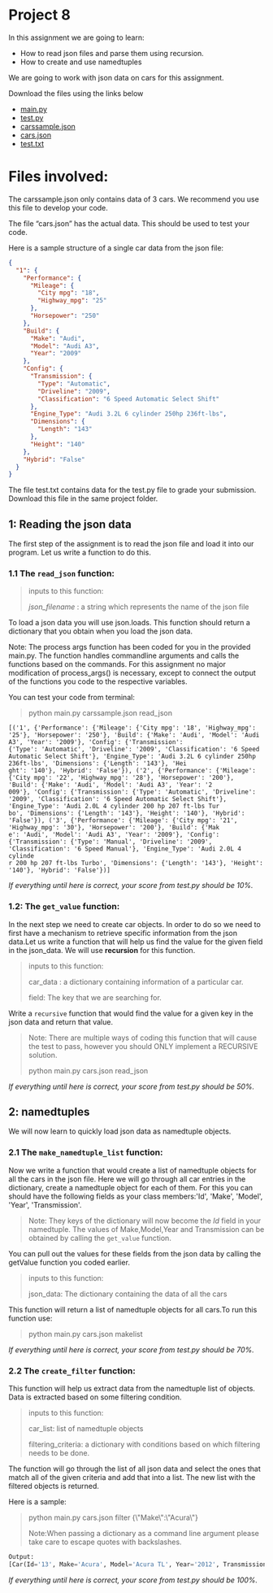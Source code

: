 # Project 8

In this assignment we are going to learn:

* How to read json files and parse them using recursion.
* How to create and use namedtuples


We are going to work with json data on cars for this assignment.

Download the files using the links below

* [main.py](https://raw.githubusercontent.com/tylerharter/cs301-projects/master/fall18/p8/main.py)
* [test.py](https://raw.githubusercontent.com/tylerharter/cs301-projects/master/fall18/p8/test.py)
* [carssample.json](https://raw.githubusercontent.com/tylerharter/cs301-projects/master/fall18/p8/cars.json)
* [cars.json](https://raw.githubusercontent.com/tylerharter/cs301-projects/master/fall18/p8/carssmaple.json)
* [test.txt](https://raw.githubusercontent.com/tylerharter/cs301-projects/master/fall18/p8/test.txt)



# Files involved:

The carssample.json only contains data of 3 cars. We recommend you use this file to develop your code.

The file “cars.json” has the actual data. This should be used to test your code.

Here is a sample structure of a single car data from the json file:

```json
{
  "1": {
    "Performance": {
      "Mileage": {
        "City mpg": "18",
        "Highway_mpg": "25"
      },
      "Horsepower": "250"
    },
    "Build": {
      "Make": "Audi",
      "Model": "Audi A3",
      "Year": "2009"
    },
    "Config": {
      "Transmission": {
        "Type": "Automatic",
        "Driveline": "2009",
        "Classification": "6 Speed Automatic Select Shift"
      },
      "Engine_Type": "Audi 3.2L 6 cylinder 250hp 236ft-lbs",
      "Dimensions": {
        "Length": "143"
      },
      "Height": "140"
    },
    "Hybrid": "False"
  }
}

```

The file test.txt contains data for the test.py file to grade your submission. Download this file in the same project folder.


## 1: Reading the json data

The first step of the assignment is to read the json file and load it into our program. Let us write a function to do this.

### 1.1 The `read_json` function:
>inputs to this function: 
>
> *json_filename* : a string which represents the name of the json file

To load a json data you will use json.loads.
This function should return a dictionary that you obtain when you load the json data.

Note: The process args function has been coded for you in the provided main.py. The function handles commandline arguments and calls the functions based on the commands. For this assignment no major modification of process_args() is necessary, except to connect the output of the functions you code to the respective variables.

You can test your code from terminal:
>python main.py carssample.json read_json

```
[('1', {'Performance': {'Mileage': {'City mpg': '18', 'Highway_mpg': '25'}, 'Horsepower': '250'}, 'Build': {'Make': 'Audi', 'Model': 'Audi A3', 'Year': '2009'}, 'Config': {'Transmission':
{'Type': 'Automatic', 'Driveline': '2009', 'Classification': '6 Speed Automatic Select Shift'}, 'Engine_Type': 'Audi 3.2L 6 cylinder 250hp 236ft-lbs', 'Dimensions': {'Length': '143'}, 'Hei
ght': '140'}, 'Hybrid': 'False'}), ('2', {'Performance': {'Mileage': {'City mpg': '22', 'Highway_mpg': '28'}, 'Horsepower': '200'}, 'Build': {'Make': 'Audi', 'Model': 'Audi A3', 'Year': '2
009'}, 'Config': {'Transmission': {'Type': 'Automatic', 'Driveline': '2009', 'Classification': '6 Speed Automatic Select Shift'}, 'Engine_Type': 'Audi 2.0L 4 cylinder 200 hp 207 ft-lbs Tur
bo', 'Dimensions': {'Length': '143'}, 'Height': '140'}, 'Hybrid': 'False'}), ('3', {'Performance': {'Mileage': {'City mpg': '21', 'Highway_mpg': '30'}, 'Horsepower': '200'}, 'Build': {'Mak
e': 'Audi', 'Model': 'Audi A3', 'Year': '2009'}, 'Config': {'Transmission': {'Type': 'Manual', 'Driveline': '2009', 'Classification': '6 Speed Manual'}, 'Engine_Type': 'Audi 2.0L 4 cylinde
r 200 hp 207 ft-lbs Turbo', 'Dimensions': {'Length': '143'}, 'Height': '140'}, 'Hybrid': 'False'})]
```
*If everything until here is correct, your score from test.py should be 10%.*

### 1.2: The `get_value` function: 
In the next step we need to create car objects. In order to do so  we need to first have a mechanism to retrieve specific information from the json data.Let us write a function that will help us find the value for the given field in the json_data. We will use **recursion** for this function. 

>inputs to this function: 
>
>car\_data : a dictionary containing information of  a particular car.
>
>field: The key that we are searching for.

Write a `recursive` function that would find the value for a given key in the json data and return that value.

>Note: There are multiple ways of coding this function that will cause the test to pass, however you should ONLY implement a RECURSIVE solution.
>
>python main.py cars.json read_json

*If everything until here is correct, your score from test.py should be 50%.*


## 2: namedtuples

We will now learn to quickly load json data as namedtuple objects.

### 2.1 The `make_namedtuple_list` function: 

Now we write a function that would create a list of namedtuple objects for all the cars in the json file. Here we will go through all car entries in the dictionary, create a namedtuple object for each of them. For this you can should have the following fields as your class members:'Id', 'Make', 'Model', 'Year', 'Transmission'.
> Note: They keys of the dictionary will now become the *Id* field in your namedtuple. The values of Make,Model,Year and Transmission can be obtained by calling the `get_value` function.

You can pull out the values for these fields from the json data by calling the getValue function you coded earlier.

>inputs to this function: 
>
> json_data: The dictionary containing the data of all the cars

This function will return a list of namedtuple objects for all cars.To run this function use:

>python main.py cars.json makelist

*If everything until here is correct, your score from test.py should be 70%.*


### 2.2 The `create_filter` function: 

This function will help us extract data from the namedtuple list of objects. Data is extracted based on some filtering condition.

>inputs to this function: 
>
>car_list: list of namedtuple objects
>
>filtering_criteria: a dictionary with conditions based on which filtering needs to be done.

The function will go through the list of all json data and select the ones that match all of the given criteria and add that into a list. The new list with the filtered objects is returned.

Here is a sample:
>python main.py  cars.json filter {\\\"Make\\\":\\\"Acura\\\"}
>
>Note:When passing a dictionary as a command line argument please take care to escape quotes with backslashes.

```python
Output:
[Car(Id='13', Make='Acura', Model='Acura TL', Year='2012', Transmission={'Type': 'Automatic', 'Driveline': '2012', 'Classification': '6 Speed Automatic Select Shift'}), Car(Id='14', Make='Acura', Model='Acura TL', Year='2012', Transmission={'Type': 'Automatic', 'Driveline': '2012', 'Classification': '6 Speed Automatic Select Shift'})]


```
*If everything until here is correct, your score from test.py should be 100%.*


